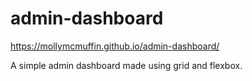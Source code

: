 # admin-dashboard
https://mollymcmuffin.github.io/admin-dashboard/

A simple admin dashboard made using grid and flexbox.
